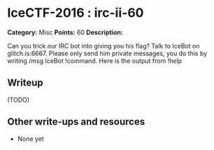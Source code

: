 # IceCTF-2016 : irc-ii-60

**Category:** Misc
**Points:** 60
**Description:**

Can you trick our IRC bot into giving you his flag? Talk to IceBot on glitch.is:6667. Please only send him private messages, you do this by writing /msg IceBot !command. Here is the output from !help

## Writeup

(TODO)

## Other write-ups and resources

* None yet